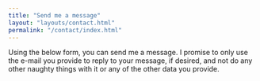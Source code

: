 ```yaml
---
title: "Send me a message"
layout: "layouts/contact.html"
permalink: "/contact/index.html"
---
```


Using the below form, you can send me a message. I promise to only use the e-mail you provide to reply to your message, if desired, and not do any other naughty things with it or any of the other data you provide.
